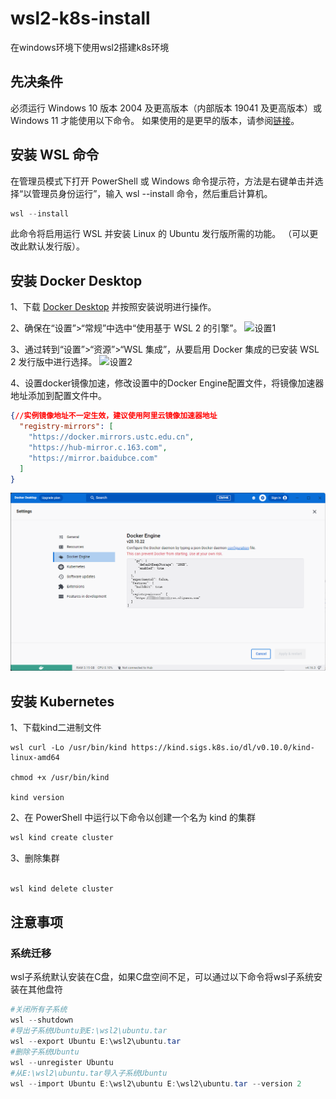 # wsl2-k8s-install
在windows环境下使用wsl2搭建k8s环境

## 先决条件
必须运行 Windows 10 版本 2004 及更高版本（内部版本 19041 及更高版本）或 Windows 11 才能使用以下命令。 如果使用的是更早的版本，请参阅[链接](https://learn.microsoft.com/zh-cn/windows/wsl/install-manual)。

## 安装 WSL 命令
在管理员模式下打开 PowerShell 或 Windows 命令提示符，方法是右键单击并选择“以管理员身份运行”，输入 wsl --install 命令，然后重启计算机。
```powershell
wsl --install
```
此命令将启用运行 WSL 并安装 Linux 的 Ubuntu 发行版所需的功能。 （可以更改此默认发行版）。

## 安装 Docker Desktop
1、下载 [Docker Desktop](https://docs.docker.com/docker-for-windows/wsl/#download) 并按照安装说明进行操作。

2、确保在“设置”>“常规”中选中“使用基于 WSL 2 的引擎”。
![设置1](https://learn.microsoft.com/zh-cn/windows/wsl/media/docker-running.png "Magic Gardens")

3、通过转到“设置”>“资源”>“WSL 集成”，从要启用 Docker 集成的已安装 WSL 2 发行版中进行选择。
![设置2](https://learn.microsoft.com/zh-cn/windows/wsl/media/docker-dashboard.png "Magic Gardens")

4、设置docker镜像加速，修改设置中的Docker Engine配置文件，将镜像加速器地址添加到配置文件中。
```json
{//实例镜像地址不一定生效，建议使用阿里云镜像加速器地址
  "registry-mirrors": [
    "https://docker.mirrors.ustc.edu.cn",
    "https://hub-mirror.c.163.com",
    "https://mirror.baidubce.com"
  ]
}
```
![设置3](Screenshots/docker-mirrors.png "Magic Gardens")

## 安装 Kubernetes
1、下载kind二进制文件
```
wsl curl -Lo /usr/bin/kind https://kind.sigs.k8s.io/dl/v0.10.0/kind-linux-amd64

chmod +x /usr/bin/kind

kind version
```
2、在 PowerShell 中运行以下命令以创建一个名为 kind 的集群
```powershell
wsl kind create cluster
```
3、删除集群
```powershell

wsl kind delete cluster
```

## 注意事项
### 系统迁移
wsl子系统默认安装在C盘，如果C盘空间不足，可以通过以下命令将wsl子系统安装在其他盘符
```powershell
#关闭所有子系统
wsl --shutdown
#导出子系统Ubuntu到E:\wsl2\ubuntu.tar
wsl --export Ubuntu E:\wsl2\ubuntu.tar
#删除子系统Ubuntu
wsl --unregister Ubuntu
#从E:\wsl2\ubuntu.tar导入子系统Ubuntu
wsl --import Ubuntu E:\wsl2\ubuntu E:\wsl2\ubuntu.tar --version 2
```

